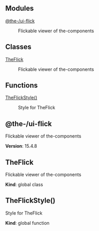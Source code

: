 <!--- Code generated by @the-/script-doc. DO NOT EDIT. -->

## Modules

<dl>
<dt><a href="#module_@the-/ui-flick">@the-/ui-flick</a></dt>
<dd><p>Flickable viewer of the-components</p>
</dd>
</dl>

## Classes

<dl>
<dt><a href="#TheFlick">TheFlick</a></dt>
<dd><p>Flickable viewer of the-components</p>
</dd>
</dl>

## Functions

<dl>
<dt><a href="#TheFlickStyle">TheFlickStyle()</a></dt>
<dd><p>Style for TheFlick</p>
</dd>
</dl>

<a name="module_@the-/ui-flick"></a>

## @the-/ui-flick
Flickable viewer of the-components

**Version**: 15.4.8  
<a name="TheFlick"></a>

## TheFlick
Flickable viewer of the-components

**Kind**: global class  
<a name="TheFlickStyle"></a>

## TheFlickStyle()
Style for TheFlick

**Kind**: global function  
